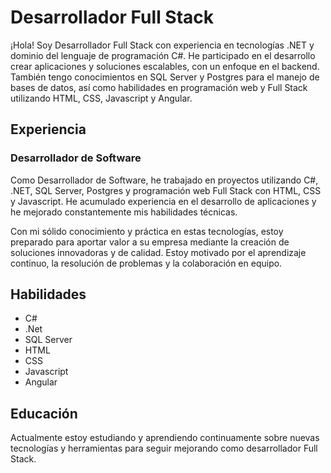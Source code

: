 <h1>Desarrollador Full Stack</h1>

<p>¡Hola! Soy Desarrollador Full Stack con experiencia en tecnologías .NET y dominio del lenguaje de programación C#. He participado en el desarrollo crear aplicaciones y soluciones escalables, con un enfoque en el backend. También tengo conocimientos en SQL Server y Postgres para el manejo de bases de datos, así como habilidades en programación web y Full Stack utilizando HTML, CSS, Javascript y Angular.</p>

<h2>Experiencia</h2>

<h3>Desarrollador de Software</h3>

<p>Como Desarrollador de Software, he trabajado en proyectos utilizando C#, .NET, SQL Server, Postgres y programación web Full Stack con HTML, CSS y Javascript. He acumulado experiencia en el desarrollo de aplicaciones y he mejorado constantemente mis habilidades técnicas.

Con mi sólido conocimiento y práctica en estas tecnologías, estoy preparado para aportar valor a su empresa mediante la creación de soluciones innovadoras y de calidad. Estoy motivado por el aprendizaje continuo, la resolución de problemas y la colaboración en equipo.
</p>

<h2>Habilidades </h2>

<ul>
  <li>C#</li>
  <li>.Net</li>
  <li>SQL Server </li>
  <li>HTML</li>
  <li>CSS</li>
  <li>Javascript</li>
  <li>Angular </li>
</ul>

<h2>Educación </h2>

<p>Actualmente estoy estudiando y aprendiendo continuamente sobre nuevas tecnologías y herramientas para seguir mejorando como desarrollador Full Stack. </p>



